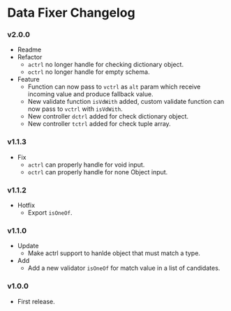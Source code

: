 # Data Fixer Changelog

### v2.0.0
- Readme
- Refactor
  - `actrl` no longer handle for checking dictionary object.
  - `octrl` no longer handle for empty schema.
- Feature
  - Function can now pass to `vctrl` as `alt` param which receive incoming value and produce fallback value.
  - New validate function `isVdWith` added, custom validate function can now pass to `vctrl` with `isVdWith`.
  - New controller `dctrl` added for check dictionary object.
  - New controller `tctrl` added for check tuple array.

### v1.1.3

- Fix
  - `actrl` can properly handle for void input.
  - `octrl` can properly handle for none Object input.

### v1.1.2

- Hotfix
  - Export `isOneOf`.

### v1.1.0

- Update
  - Make actrl support to hanlde object that must match a type.
- Add
  - Add a new validator `isOneOf` for match value in a list of candidates.

### v1.0.0

- First release.
